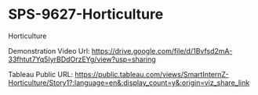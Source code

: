 # SPS-9627-Horticulture
Horticulture

Demonstration Video Url: https://drive.google.com/file/d/1Bvfsd2mA-33fhtut7Yq5IyrBDdOrzEYg/view?usp=sharing


Tableau Public URL: https://public.tableau.com/views/SmartInternZ-Horticulture/Story1?:language=en&:display_count=y&:origin=viz_share_link
